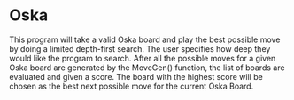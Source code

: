 # Oska
This program will take a valid Oska board and play the best possible move by doing a limited depth-first search. The user specifies how deep they would like the program to search. After all the possible moves for a given Oska board are generated by the MoveGen() function, the list of boards are evaluated and given a score. The board with the highest score will be chosen as the best next possible move for the current Oska Board.   
